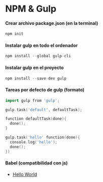 # NPM & Gulp

#### Crear archivo package.json (en la terminal)
```go
npm init
```

#### Instalar gulp en todo el ordenador
```go
npm install --global gulp-cli
```

#### Instalar gulp en el proyecto
```go
npm install --save-dev gulp
```

#### Tareas por defecto de gulp (formato)
```go
import gulp from 'gulp';

gulp.task('default', defaultTask);

function defaultTask(done){
  done();
}

gulp.task('hello' function(done){
  console.log('hello');
  done();
})
```

#### Babel (compatibilidad con js)
- [Hello World](https://www.npmjs.com/package/gulp#use-latest-javascript-version-in-your-gulpfile)



<!-- ## Getting started
### Hello world
#### code — app.go -->



<!-- -
-  [Variables](https://github.com/MazoGuapo/cheat-sheet#variables) -->